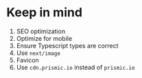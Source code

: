 # Keep in mind
1. SEO optimization
2. Optimize for mobile
3. Ensure Typescript types are correct
4. Use `next/image`
5. Favicon
6. Use `cdn.prismic.io` instead of `prismic.io`